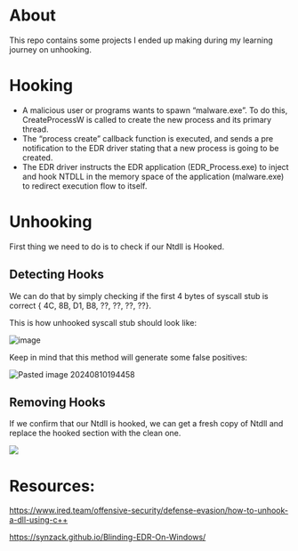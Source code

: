 # About
This repo contains some projects I ended up making during my learning journey on unhooking.

# Hooking
- A malicious user or programs wants to spawn “malware.exe”. To do this, CreateProcessW is called to create the new process and its primary thread.
- The “process create” callback function is executed, and sends a pre notification to the EDR driver stating that a new process is going to be created.
- The EDR driver instructs the EDR application (EDR_Process.exe) to inject and hook NTDLL in the memory space of the application (malware.exe) to redirect execution flow to itself.

# Unhooking

First thing we need to do is to check if our Ntdll is Hooked.

## Detecting Hooks
We can do that by simply checking if the first 4 bytes of syscall stub is correct { 4C, 8B, D1, B8, ??, ??, ??, ??}.

This is how unhooked syscall stub should look like:

![image](https://github.com/user-attachments/assets/31be2ba5-5e3f-4e3c-9c97-0bf37d3a2f9c)

Keep in mind that this method will generate some false positives:

![Pasted image 20240810194458](https://github.com/user-attachments/assets/8e48e100-11f6-4966-9532-77f53295a6de)

## Removing Hooks
If we confirm that our Ntdll is hooked, we can get a fresh copy of Ntdll and replace the hooked section with the clean one.

![](https://www.ired.team/~gitbook/image?url=https%3A%2F%2F386337598-files.gitbook.io%2F%7E%2Ffiles%2Fv0%2Fb%2Fgitbook-legacy-files%2Fo%2Fassets%252F-LFEMnER3fywgFHoroYn%252F-M9b77N-cstE2jRzZI4M%252F-M9b7TdH_eS5azVO-Vxe%252Fimage.png%3Falt%3Dmedia%26token%3D3f4c233b-0388-4c0c-9801-ab20b472ec38&width=768&dpr=4&quality=100&sign=d8226aad&sv=1)

# Resources:
https://www.ired.team/offensive-security/defense-evasion/how-to-unhook-a-dll-using-c++

https://synzack.github.io/Blinding-EDR-On-Windows/
